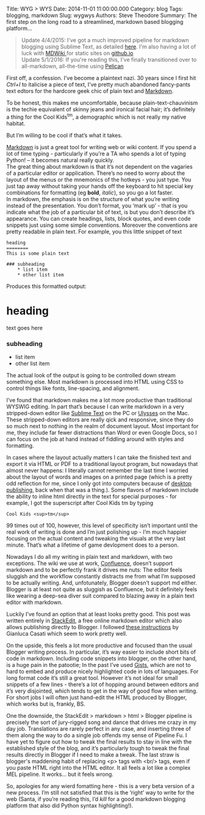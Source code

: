Title: WYG > WYS
Date: 2014-11-01 11:00:00.000
Category: blog
Tags: blogging, markdown
Slug: wygwys
Authors: Steve Theodore
Summary: The first step on the long road to a streamlined, markdown based blogging platform...

> Update 4/4/2015:  I've got a much improved pipeline for markdown blogging using Sublime Text, as detailed [here](markdown-wrapup.html).  I'm also having a lot of luck with [MDWiki ](http://dynalon.github.io/mdwiki/#!index.md)for static sites on [github.io](http://github.io/)  
> Update 5/1/2016:  If you're reading this, I've finally transitioned over to all-markdown, all-the-time using [Pelican](http://docs.getpelican.com/en/3.6.3/index.html)

First off, a confession. I’ve become a plaintext nazi. 30 years since I first hit _Ctrl+I_ to italicise a piece of text, I’ve pretty much abandoned fancy-pants text edtors for the hardcore geek chic of plain text and [Markdown](http://daringfireball.net/projects/markdown/syntax).  

To be honest, this makes me uncomfortable, because plain-text-chauvinism is the techie equivalent of skinny jeans and ironical facial hair; it’s definitely a thing for the Cool Kids<sup>tm</sup>, a demographic which is not really my native habitat.  

But I’m willing to be cool if that’s what it takes.  
  
  
[Markdown](http://daringfireball.net/projects/markdown/syntax) is just a great tool for writing web or wiki content. If you spend a lot of time typing - particularly if you’re a TA who spends a lot of typing Python! – it becomes natural really quickly.  
The great thing about markdown is that it’s not dependent on the vagaries of a particular editor or application. There’s no need to worry about the layout of the menus or the mnemonics of the hotkeys - you just type. You just tap away without taking your hands off the keyboard to hit special key combinations for formatting (eg **bold**, _italic_), so you go a lot faster.   
In markdown, the emphasis is on the structure of what you’re writing instead of the presentation. You don’t format, you ‘mark up’ - that is you indicate what the job of a particular bit of text, is but you don’t describe it’s appearance. You can create headings, lists, block quotes, and even code snippets just using some simple conventions. Moreover the conventions are pretty readable in plain text. For example, you this little snippet of text  

    
    heading  
    ========  
    This is some plain text  
      
    ### subheading  
        * list item  
        * other list item  
    

Produces this formatted output:  


# heading

text goes here  


### subheading

  * list item
  * other list item

The actual look of the output is going to be controlled down stream something else. Most markdown is processed into HTML using CSS to control things like fonts, line-spacing, and alignment.   

I’ve found that markdown makes me a lot more productive than traditional WYSWIG editing. In part that’s because I can write markdown in a very stripped-down editor like [Sublime Text](http://www.sublimetext.com/) on the PC or [Ulysses](http://www.ulyssesapp.com/) on the Mac. These stripped-down editors are really qick and responsive, since they do so much next to nothing in the realm of document layout. Most important for me, they include far fewer distractions than Word or even Google Docs, so I can focus on the job at hand instead of fiddling around with styles and formatting.   

In cases where the layout actually matters I can take the finished text and export it via HTML or PDF to a traditional layout program, but nowadays that almost never happens: I literally cannot remember the last time I worried about the layout of words and images on a printed page (which is a pretty odd reflection for me, since I only got into computers because of [desktop publishing](http://www.opticentre.net/FAQ/Desktop-publishing-%28DTP%29/History-of-Desktop-publishing/), back when that was a thing.). Some flavors of markdown include the ability to inline html directly in the text for special purposes - for example, I got the superscript after Cool Kids tm by typing  
    
    Cool Kids <sup>tm</sup>   
    

99 times out of 100, however, this level of specificity isn’t important until the real work of writing is done and I’m just polishing up - I’m much happier focusing on the actual content and tweaking the visuals at the very last minute. That’s what a lifetime of game devlopment does to a person. 

Nowadays I do all my writing in plain text and markdown, with two exceptions. The wiki we use at work, [Confluence](https://www.atlassian.com/software/confluence?_mid=2c4fae43fb6d045f4fbe6afdba94a6fe&gclid=Cj0KEQjwt7KiBRD9lOePpe_BhrgBEiQAHaS_19HAtXBp54afa2VUzVBDBXsvpGSZWav3m92wizJ8DZsaAtPB8P8HAQ), doesn’t support markdown and to be perfectly frank it drives me nuts: The editor feels sluggish and the workflow constantly distracts me from what I’m supposed to be actually writing. And, unfotunately, Blogger doesn’t support md either. Blogger is at least not quite as sluggish as Confluence, but it definitely feels like wearing a deep-sea diver suit compared to blazing away in a plain text editor with markdown.  

Luckily I’ve found an option that at least looks pretty good. This post was written entirely in [StackEdit](https://stackedit.io/), a free online markdown editor which also allows publishing directly to Blogger. I followed [these instructions](http://www.g14n.info/2013/12/how-to-use-markdown-to-edit-blogger.html) by Gianluca Casati which seem to work pretty well.   

On the upside, this feels a lot more productive and focused than the usual Blogger writing process. In particular, it’s way easier to include short bits of code in markdown. Including code snippets into blogger, on the other hand, is a huge pain in the patootie; In the past I’ve used [Gists](https://help.github.com/articles/about-gists/), which are not to hard to embed and produce nicely highlighted code in lots of languages. For long format code it’s still a great tool. However it’s not ideal for small snippets of a few lines - there’s a lot of hopping around between editors and it’s very disjointed, which tends to get in the way of good flow when writing. For short jobs I will often just hand-edit the HTML produced by Blogger, which works but is, frankly, BS.   

One the downside, the StackEdit &gt; markdown &gt; html &gt; Blogger pipeline is precisely the sort of jury-rigged song and dance that drives me crazy in my day job. Translations are rarely perfect in any case, and inserting three of them along the way to do a single job offends my sense of Pipeline Fu. I have yet to figure out how to tweak the final results to stay in line with the established style of the blog, and it’s particularly tough to tweak the final results directly in Blogger if I need to make a tweak. The last straw is blogger's maddening habit of replacing &lt;p&gt; tags with &lt;br/&gt; tags, even if you paste HTML right into the HTML editor.  It all feels a lot like a complex MEL pipeline. It works... but it feels wrong.  

So, apologies for any wierd fomatting here - this is a very beta version of a new process. I’m still not satisfied that this is the ‘right’ way to write for the web (Santa, if you’re reading this, I’d _kill_ for a good markdown blogging platform that also did Python syntax highlighting!).

